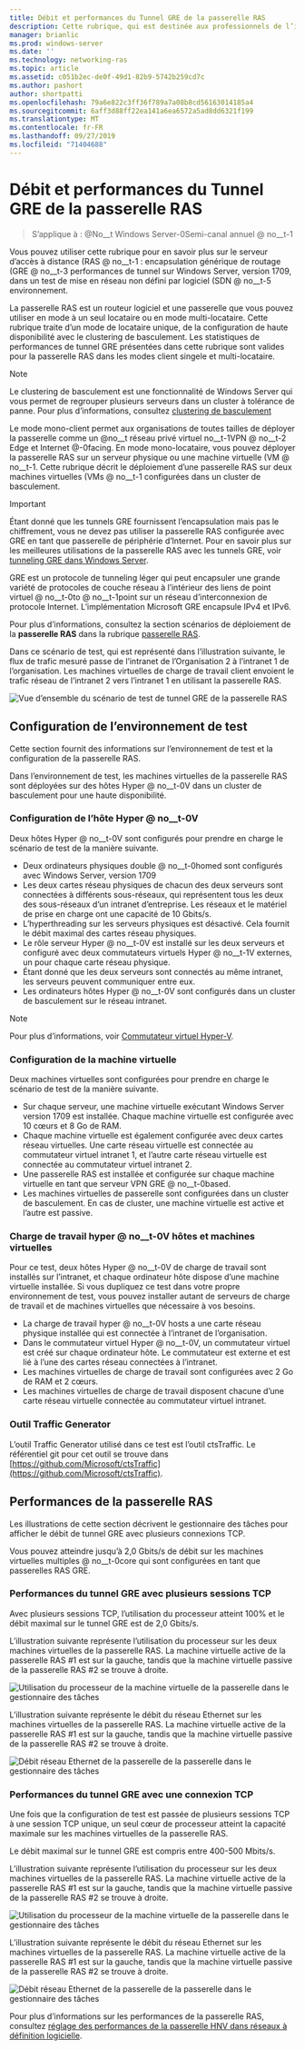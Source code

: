 ```yaml
---
title: Débit et performances du Tunnel GRE de la passerelle RAS
description: Cette rubrique, qui est destinée aux professionnels de l’informatique, fournit des informations sur les performances de débit des tunnels GRE (Generic Routing Encapsulation) de la passerelle RAS.
manager: brianlic
ms.prod: windows-server
ms.date: ''
ms.technology: networking-ras
ms.topic: article
ms.assetid: c051b2ec-de0f-49d1-82b9-5742b259cd7c
ms.author: pashort
author: shortpatti
ms.openlocfilehash: 79a6e822c3ff36f789a7a08b8cd56163014185a4
ms.sourcegitcommit: 6aff3d88ff22ea141a6ea6572a5ad8dd6321f199
ms.translationtype: MT
ms.contentlocale: fr-FR
ms.lasthandoff: 09/27/2019
ms.locfileid: "71404688"
---
```

# <a name="ras-gateway-gre-tunnel-throughput-and-performance"></a>Débit et performances du Tunnel GRE de la passerelle RAS

>S’applique à : @No__t Windows Server-0Semi-canal annuel @ no__t-1

Vous pouvez utiliser cette rubrique pour en savoir plus sur le serveur d’accès à distance \(RAS @ no__t-1 : encapsulation générique de routage \(GRE @ no__t-3 performances de tunnel sur Windows Server, version 1709, dans un test de mise en réseau non défini par logiciel \(SDN @ no__t-5 environnement.

La passerelle RAS est un routeur logiciel et une passerelle que vous pouvez utiliser en mode à un seul locataire ou en mode multi-locataire. Cette rubrique traite d’un mode de locataire unique, de la configuration de haute disponibilité avec le clustering de basculement. Les statistiques de performances de tunnel GRE présentées dans cette rubrique sont valides pour la passerelle RAS dans les modes client singele et multi-locataire.

>[!NOTE]
>Le clustering de basculement est une fonctionnalité de Windows Server qui vous permet de regrouper plusieurs serveurs dans un cluster à tolérance de panne. Pour plus d’informations, consultez [clustering de basculement](../../../failover-clustering/failover-clustering-overview.md)

Le mode mono-client permet aux organisations de toutes tailles de déployer la passerelle comme un @no__t réseau privé virtuel no__t-1VPN @ no__t-2 Edge et Internet @-0facing. En mode mono-locataire, vous pouvez déployer la passerelle RAS sur un serveur physique ou une machine virtuelle \(VM @ no__t-1. Cette rubrique décrit le déploiement d’une passerelle RAS sur deux machines virtuelles \(VMs @ no__t-1 configurées dans un cluster de basculement.

>[!IMPORTANT]
>Étant donné que les tunnels GRE fournissent l’encapsulation mais pas le chiffrement, vous ne devez pas utiliser la passerelle RAS configurée avec GRE en tant que passerelle de périphérie d’Internet. Pour en savoir plus sur les meilleures utilisations de la passerelle RAS avec les tunnels GRE, voir [tunneling GRE dans Windows Server](gre-tunneling-windows-server.md).

GRE est un protocole de tunneling léger qui peut encapsuler une grande variété de protocoles de couche réseau à l’intérieur des liens de point virtuel @ no__t-0to @ no__t-1point sur un réseau d’interconnexion de protocole Internet. L’implémentation Microsoft GRE encapsule IPv4 et IPv6.

Pour plus d’informations, consultez la section scénarios de déploiement de la **passerelle RAS** dans la rubrique [passerelle RAS](https://docs.microsoft.com/windows-server/remote/remote-access/ras-gateway/ras-gateway#bkmk_deploy). 

Dans ce scénario de test, qui est représenté dans l’illustration suivante, le flux de trafic mesuré passe de l’intranet de l’Organisation 2 à l’intranet 1 de l’organisation. Les machines virtuelles de charge de travail client envoient le trafic réseau de l’intranet 2 vers l’intranet 1 en utilisant la passerelle RAS.

![Vue d’ensemble du scénario de test de tunnel GRE de la passerelle RAS](../../media/GRE-Tunnel-Perf/Gre-Infrastructure.jpg)

## <a name="test-environment-configuration"></a>Configuration de l’environnement de test

Cette section fournit des informations sur l’environnement de test et la configuration de la passerelle RAS.

Dans l’environnement de test, les machines virtuelles de la passerelle RAS sont déployées sur des hôtes Hyper @ no__t-0V dans un cluster de basculement pour une haute disponibilité.

### <a name="hyper-v-host-configuration"></a>Configuration de l’hôte Hyper @ no__t-0V

Deux hôtes Hyper @ no__t-0V sont configurés pour prendre en charge le scénario de test de la manière suivante. 

- Deux ordinateurs physiques double @ no__t-0homed sont configurés avec Windows Server, version 1709
- Les deux cartes réseau physiques de chacun des deux serveurs sont connectées à différents sous-réseaux, qui représentent tous les deux des sous-réseaux d’un intranet d’entreprise. Les réseaux et le matériel de prise en charge ont une capacité de 10 Gbits/s.
- L’hyperthreading sur les serveurs physiques est désactivé. Cela fournit le débit maximal des cartes réseau physiques.
- Le rôle serveur Hyper @ no__t-0V est installé sur les deux serveurs et configuré avec deux commutateurs virtuels Hyper @ no__t-1V externes, un pour chaque carte réseau physique.
- Étant donné que les deux serveurs sont connectés au même intranet, les serveurs peuvent communiquer entre eux.
- Les ordinateurs hôtes Hyper @ no__t-0V sont configurés dans un cluster de basculement sur le réseau intranet. 

>[!NOTE]
>Pour plus d’informations, voir [Commutateur virtuel Hyper\-V](https://docs.microsoft.com/windows-server/virtualization/hyper-v-virtual-switch/hyper-v-virtual-switch).

### <a name="vm-configuration"></a>Configuration de la machine virtuelle

Deux machines virtuelles sont configurées pour prendre en charge le scénario de test de la manière suivante.

- Sur chaque serveur, une machine virtuelle exécutant Windows Server version 1709 est installée. Chaque machine virtuelle est configurée avec 10 cœurs et 8 Go de RAM.
- Chaque machine virtuelle est également configurée avec deux cartes réseau virtuelles. Une carte réseau virtuelle est connectée au commutateur virtuel intranet 1, et l’autre carte réseau virtuelle est connectée au commutateur virtuel intranet 2.
- Une passerelle RAS est installée et configurée sur chaque machine virtuelle en tant que serveur VPN GRE @ no__t-0based.
- Les machines virtuelles de passerelle sont configurées dans un cluster de basculement. En cas de cluster, une machine virtuelle est active et l’autre est passive.

### <a name="workload-hyper-v-hosts-and-vms"></a>Charge de travail hyper @ no__t-0V hôtes et machines virtuelles

Pour ce test, deux hôtes Hyper @ no__t-0V de charge de travail sont installés sur l’intranet, et chaque ordinateur hôte dispose d’une machine virtuelle installée. Si vous dupliquez ce test dans votre propre environnement de test, vous pouvez installer autant de serveurs de charge de travail et de machines virtuelles que nécessaire à vos besoins.

- La charge de travail hyper @ no__t-0V hosts a une carte réseau physique installée qui est connectée à l’intranet de l’organisation.
- Dans le commutateur virtuel Hyper @ no__t-0V, un commutateur virtuel est créé sur chaque ordinateur hôte. Le commutateur est externe et est lié à l’une des cartes réseau connectées à l’intranet.
- Les machines virtuelles de charge de travail sont configurées avec 2 Go de RAM et 2 cœurs.
- Les machines virtuelles de charge de travail disposent chacune d’une carte réseau virtuelle connectée au commutateur virtuel intranet.

### <a name="traffic-generator-tool"></a>Outil Traffic Generator

L’outil Traffic Generator utilisé dans ce test est l’outil ctsTraffic. Le référentiel git pour cet outil se trouve dans [https://github.com/Microsoft/ctsTraffic](https://github.com/Microsoft/ctsTraffic).

## <a name="ras-gateway-performance"></a>Performances de la passerelle RAS

Les illustrations de cette section décrivent le gestionnaire des tâches pour afficher le débit de tunnel GRE avec plusieurs connexions TCP.

Vous pouvez atteindre jusqu’à 2,0 Gbits/s de débit sur les machines virtuelles multiples @ no__t-0core qui sont configurées en tant que passerelles RAS GRE.

### <a name="gre-tunnel-performance-with-multiple-tcp-sessions"></a>Performances du tunnel GRE avec plusieurs sessions TCP

Avec plusieurs sessions TCP, l’utilisation du processeur atteint 100% et le débit maximal sur le tunnel GRE est de 2,0 Gbits/s.

L’illustration suivante représente l’utilisation du processeur sur les deux machines virtuelles de la passerelle RAS. La machine virtuelle active de la passerelle RAS #1 est sur la gauche, tandis que la machine virtuelle passive de la passerelle RAS #2 se trouve à droite.

![Utilisation du processeur de la machine virtuelle de la passerelle dans le gestionnaire des tâches](../../media/GRE-Tunnel-Perf/Gre-Tunnel-01.jpg)

L’illustration suivante représente le débit du réseau Ethernet sur les machines virtuelles de la passerelle RAS. La machine virtuelle active de la passerelle RAS #1 est sur la gauche, tandis que la machine virtuelle passive de la passerelle RAS #2 se trouve à droite.

![Débit réseau Ethernet de la passerelle de la passerelle dans le gestionnaire des tâches](../../media/GRE-Tunnel-Perf/Gre-Tunnel-02.jpg)


### <a name="gre-tunnel-performance-with-one-tcp-connection"></a>Performances du tunnel GRE avec une connexion TCP

Une fois que la configuration de test est passée de plusieurs sessions TCP à une session TCP unique, un seul cœur de processeur atteint la capacité maximale sur les machines virtuelles de la passerelle RAS.

Le débit maximal sur le tunnel GRE est compris entre 400-500 Mbits/s.

L’illustration suivante représente l’utilisation du processeur sur les deux machines virtuelles de la passerelle RAS. La machine virtuelle active de la passerelle RAS #1 est sur la gauche, tandis que la machine virtuelle passive de la passerelle RAS #2 se trouve à droite.

![Utilisation du processeur de la machine virtuelle de la passerelle dans le gestionnaire des tâches](../../media/GRE-Tunnel-Perf/Gre-Tunnel-03.jpg)


L’illustration suivante représente le débit du réseau Ethernet sur les machines virtuelles de la passerelle RAS. La machine virtuelle active de la passerelle RAS #1 est sur la gauche, tandis que la machine virtuelle passive de la passerelle RAS #2 se trouve à droite.

![Débit réseau Ethernet de la passerelle de la passerelle dans le gestionnaire des tâches](../../media/GRE-Tunnel-Perf/Gre-Tunnel-04.jpg)

Pour plus d’informations sur les performances de la passerelle RAS, consultez [réglage des performances de la passerelle HNV dans réseaux à définition logicielle](https://docs.microsoft.com/windows-server/administration/performance-tuning/subsystem/software-defined-networking/hnv-gateway-performance).